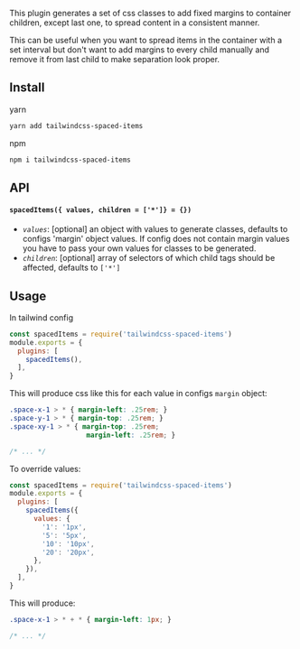 This plugin generates a set of css classes to add fixed margins to container children, except last one, to spread content in a consistent manner.

This can be useful when you want to spread items in the container with a set interval but don't want to add margins to every child manually and remove it from last child to make separation look proper.

## Install
yarn
```bash
yarn add tailwindcss-spaced-items
```
npm
```bash
npm i tailwindcss-spaced-items
```

## API

#### `spacedItems({ values, children = ['*']} = {})`

- _`values`_: [optional] an object with values to generate classes, defaults to configs 'margin' object values. If config does not contain margin values you have to pass your own values for classes to be generated.
- _`children`_: [optional] array of selectors of which child tags should be affected, defaults to `['*']`

## Usage
In tailwind config
```javascript
const spacedItems = require('tailwindcss-spaced-items')
module.exports = {
  plugins: [
    spacedItems(),
  ],
}
```
This will produce css like this for each value in configs `margin` object:
```css
.space-x-1 > * { margin-left: .25rem; }
.space-y-1 > * { margin-top: .25rem; }
.space-xy-1 > * { margin-top: .25rem;
                   margin-left: .25rem; }

/* ... */

```
To override values:
```javascript
const spacedItems = require('tailwindcss-spaced-items')
module.exports = {
  plugins: [
    spacedItems({
      values: {
        '1': '1px',
        '5': '5px',
        '10': '10px',
        '20': '20px',
      },
    }),
  ],
}
```
This will produce:
```css
.space-x-1 > * + * { margin-left: 1px; }

/* ... */

